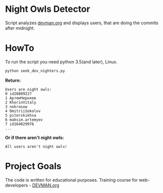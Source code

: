 # Night Owls Detector

Script analyzes [devman.org](https://devman.org) and displays users,
that are doing the commits after midnight.

# HowTo

To run the script you need python 3.5(and later), Linux.
```bash
python seek_dev_nighters.py
```
**Return:**

```
Users are night owls:
0 id20889227
1 АртемЧерняев
2 KhorinVitaly
3 nekrasow
4 DmitriiSokolov
5 piterskikhsa
6 maksim.artemyev
7 id164029976
...

```
**Or if there aren't night owls:**

```
All users aren't night owls!
```


# Project Goals

The code is written for educational purposes. Training course for
 web-developers - [DEVMAN.org](https://devman.org)
